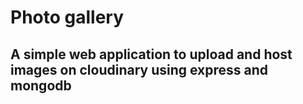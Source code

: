 # Photo gallery

## A simple web application to upload and host images on cloudinary using express and mongodb
